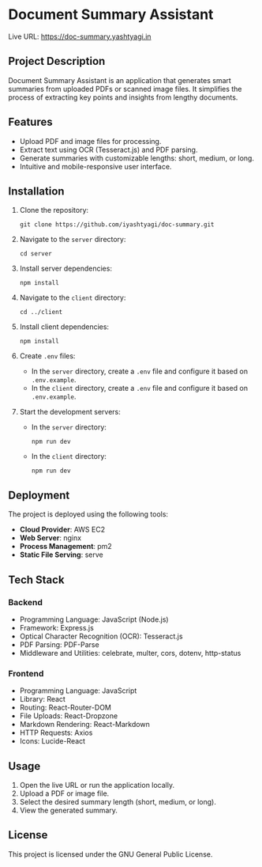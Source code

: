 # Document Summary Assistant

Live URL: https://doc-summary.yashtyagi.in

## Project Description
Document Summary Assistant is an application that generates smart summaries from uploaded PDFs or scanned image files. It simplifies the process of extracting key points and insights from lengthy documents.

## Features
- Upload PDF and image files for processing.
- Extract text using OCR (Tesseract.js) and PDF parsing.
- Generate summaries with customizable lengths: short, medium, or long.
- Intuitive and mobile-responsive user interface.

## Installation
1. Clone the repository:
   ```
   git clone https://github.com/iyashtyagi/doc-summary.git
   ```

2. Navigate to the `server` directory:
   ```
   cd server
   ```

3. Install server dependencies:
   ```
   npm install
   ```

4. Navigate to the `client` directory:
   ```
   cd ../client
   ```

5. Install client dependencies:
   ```
   npm install
   ```

6. Create `.env` files:
   - In the `server` directory, create a `.env` file and configure it based on `.env.example`.
   - In the `client` directory, create a `.env` file and configure it based on `.env.example`.

7. Start the development servers:
   - In the `server` directory:
     ```
     npm run dev
     ```
   - In the `client` directory:
     ```
     npm run dev
     ```

## Deployment
The project is deployed using the following tools:
- **Cloud Provider**: AWS EC2
- **Web Server**: nginx
- **Process Management**: pm2
- **Static File Serving**: serve

## Tech Stack
### Backend
- Programming Language: JavaScript (Node.js)
- Framework: Express.js
- Optical Character Recognition (OCR): Tesseract.js
- PDF Parsing: PDF-Parse
- Middleware and Utilities: celebrate, multer, cors, dotenv, http-status

### Frontend
- Programming Language: JavaScript
- Library: React
- Routing: React-Router-DOM
- File Uploads: React-Dropzone
- Markdown Rendering: React-Markdown
- HTTP Requests: Axios
- Icons: Lucide-React

## Usage
1. Open the live URL or run the application locally.
2. Upload a PDF or image file.
3. Select the desired summary length (short, medium, or long).
4. View the generated summary.


## License
This project is licensed under the GNU General Public License.
